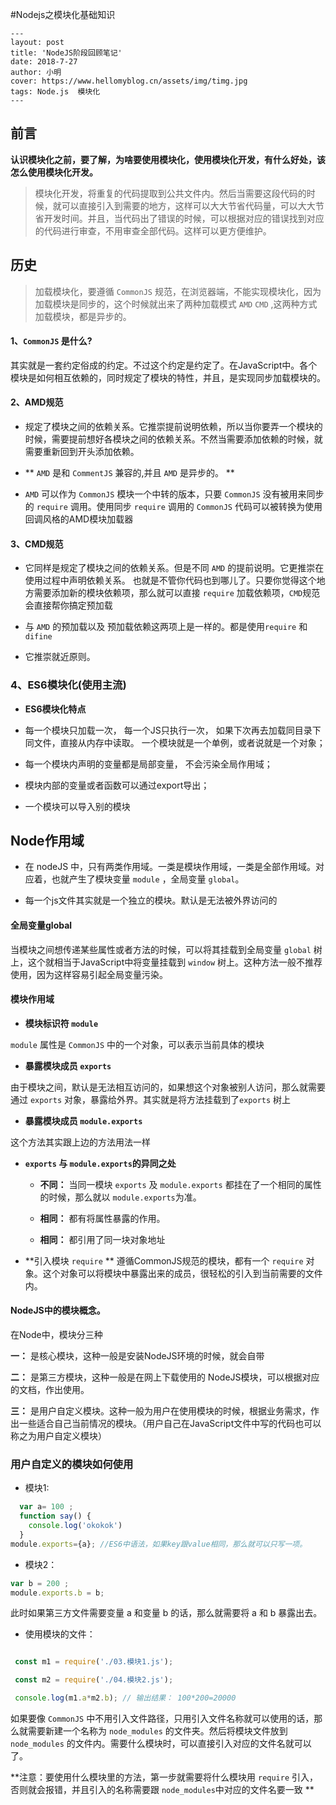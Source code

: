 #Nodejs之模块化基础知识

```
---
layout: post
title: 'NodeJS阶段回顾笔记'
date: 2018-7-27
author: 小明
cover: https://www.hellomyblog.cn/assets/img/timg.jpg
tags: Node.js  模块化
---
```


## 前言


**认识模块化之前，要了解，为啥要使用模块化，使用模块化开发，有什么好处，该怎么使用模块化开发。**

> 模块化开发，将重复的代码提取到公共文件内。然后当需要这段代码的时候，就可以直接引入到需要的地方，这样可以大大节省代码量，可以大大节省开发时间。并且，当代码出了错误的时候，可以根据对应的错误找到对应的代码进行审查，不用审查全部代码。这样可以更方便维护。


## 历史


> 加载模块化，要遵循 `CommonJS` 规范，在浏览器端，不能实现模块化，因为加载模块是同步的，这个时候就出来了两种加载模式 `AMD` `CMD` ,这两种方式加载模块，都是异步的。

#### 1、`CommonJS` 是什么?


其实就是一套约定俗成的约定。不过这个约定是约定了。在JavaScript中。各个模块是如何相互依赖的，同时规定了模块的特性，并且，是实现同步加载模块的。

#### 2、AMD规范


- 规定了模块之间的依赖关系。它推崇提前说明依赖，所以当你要弄一个模块的时候，需要提前想好各模块之间的依赖关系。不然当需要添加依赖的时候，就需要重新回到开头添加依赖。

- ** `AMD` 是和 `CommentJS` 兼容的,并且 `AMD` 是异步的。 **

- `AMD` 可以作为 `CommonJS` 模块一个中转的版本，只要 `CommonJS` 没有被用来同步的 `require` 调用。使用同步 `require` 调用的 `CommonJS` 代码可以被转换为使用回调风格的AMD模块加载器


#### 3、CMD规范


 - 它同样是规定了模块之间的依赖关系。但是不同 `AMD` 的提前说明。它更推崇在使用过程中声明依赖关系。 也就是不管你代码也到哪儿了。只要你觉得这个地方需要添加新的模块依赖项，那么就可以直接 `require` 加载依赖项，`CMD`规范会直接帮你搞定预加载
 
- 与 `AMD` 的预加载以及 预加载依赖这两项上是一样的。都是使用`require` 和 `difine`

- 它推崇就近原则。

### 4、ES6模块化(使用主流)


  - **ES6模块化特点**

   - 每一个模块只加载一次， 每一个JS只执行一次， 如果下次再去加载同目录下同文件，直接从内存中读取。 一个模块就是一个单例，或者说就是一个对象；

   - 每一个模块内声明的变量都是局部变量， 不会污染全局作用域；

   - 模块内部的变量或者函数可以通过export导出；

   - 一个模块可以导入别的模块


## Node作用域

 
 -  在 nodeJS 中，只有两类作用域。一类是模块作用域，一类是全部作用域。对应着，也就产生了模块变量 `module` ，全局变量 `global`。
 
 - 每一个js文件其实就是一个独立的模块。默认是无法被外界访问的


#### 全局变量global


当模块之间想传递某些属性或者方法的时候，可以将其挂载到全局变量 `global` 树上，这个就相当于JavaScript中将变量挂载到 `window` 树上。这种方法一般不推荐使用，因为这样容易引起全局变量污染。

#### 模块作用域

 - **模块标识符 `module`**

 
`module` 属性是 `CommonJS` 中的一个对象，可以表示当前具体的模块
 

 - **暴露模块成员 `exports`**


 由于模块之间，默认是无法相互访问的，如果想这个对象被别人访问，那么就需要通过 `exports` 对象，暴露给外界。其实就是将方法挂载到了`exports` 树上


 - **暴露模块成员 `module.exports`**

 这个方法其实跟上边的方法用法一样

 
- **`exports` 与 `module.exports`的异同之处**

  - **不同：** 当同一模块 `exports` 及 `module.exports` 都挂在了一个相同的属性的时候，那么就以 `module.exports`为准。
  
  - **相同：** 都有将属性暴露的作用。
  
  - **相同：** 都引用了同一块对象地址
 
 - **引入模块 `require` **
遵循CommonJS规范的模块，都有一个 `require` 对象。这个对象可以将模块中暴露出来的成员，很轻松的引入到当前需要的文件内。


#### NodeJS中的模块概念。


在Node中，模块分三种

**一：** 是核心模块，这种一般是安装NodeJS环境的时候，就会自带

**二：** 是第三方模块，这种一般是在网上下载使用的 NodeJS模块，可以根据对应的文档，作出使用。

**三：** 是用户自定义模块。这种一般为用户在使用模块的时候，根据业务需求，作出一些适合自己当前情况的模块。（用户自己在JavaScript文件中写的代码也可以称之为用户自定义模块）


### 用户自定义的模块如何使用


 - 模块1:

  ```javascript
    var a= 100 ;
    function say() {
      console.log('okokok')
    }
  module.exports={a}; //ES6中语法，如果key跟value相同，那么就可以只写一项。
  ```


 - 模块2：
 

 ```javascript
 var b = 200 ;
 module.exports.b = b;
 ```


此时如果第三方文件需要变量 a 和变量 b 的话，那么就需要将 a 和 b 暴露出去。

 
 - 使用模块的文件：
 

  ```javascript

   const m1 = require('./03.模块1.js');

   const m2 = require('./04.模块2.js');

   console.log(m1.a*m2.b); // 输出结果： 100*200=20000 
 ```


如果要像 `CommonJS` 中不用引入文件路径，只用引入文件名称就可以使用的话，那么就需要新建一个名称为 `node_modules` 的文件夹。然后将模块文件放到 `node_modules` 的文件内。需要什么模块时，可以直接引入对应的文件名就可以了。


 **注意：要使用什么模块里的方法，第一步就需要将什么模块用 `require` 引入，否则就会报错，并且引入的名称需要跟 `node_modules`中对应的文件名要一致 **